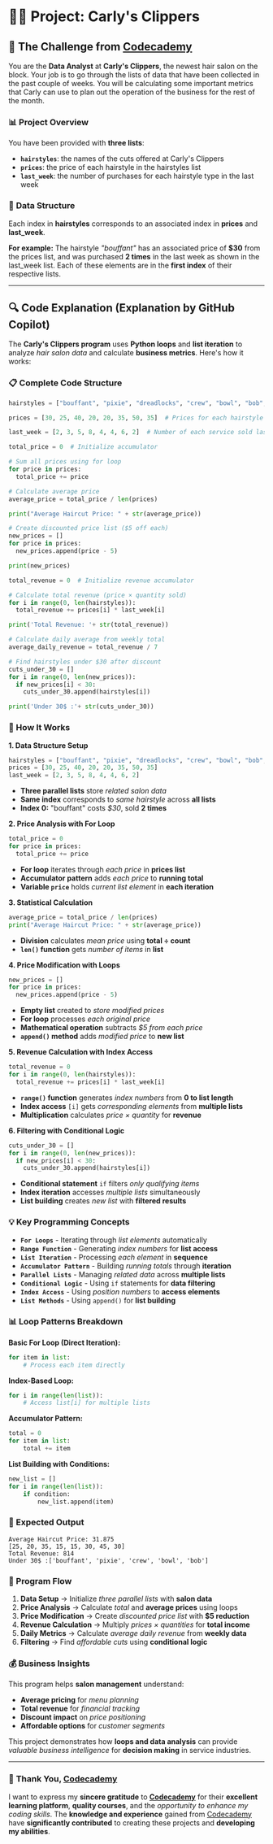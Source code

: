 # 👨‍💻 Project: Carly's Clippers

## 🎯 The Challenge from [Codecademy](http://www.codecademy.com/)

You are the **Data Analyst** at **Carly's Clippers**, the newest hair salon on the block. Your job is to go through the lists of data that have been collected in the past couple of weeks. You will be calculating some important metrics that Carly can use to plan out the operation of the business for the rest of the month.

### 📊 **Project Overview**

You have been provided with **three lists**:

- **`hairstyles`**: the names of the cuts offered at Carly's Clippers
- **`prices`**: the price of each hairstyle in the hairstyles list  
- **`last_week`**: the number of purchases for each hairstyle type in the last week

### 🔗 **Data Structure**

Each index in **hairstyles** corresponds to an associated index in **prices** and **last_week**.

**For example:** The hairstyle *"bouffant"* has an associated price of **$30** from the prices list, and was purchased **2 times** in the last week as shown in the last_week list. Each of these elements are in the **first index** of their respective lists.

---

## 🔍 **Code Explanation (Explanation by GitHub Copilot)**

The **Carly's Clippers program** uses **Python loops** and **list iteration** to analyze *hair salon data* and calculate **business metrics**. Here's how it works:

### **📋 Complete Code Structure**

```python
hairstyles = ["bouffant", "pixie", "dreadlocks", "crew", "bowl", "bob", "mohawk", "flattop"]  # Hair salon services

prices = [30, 25, 40, 20, 20, 35, 50, 35]  # Prices for each hairstyle

last_week = [2, 3, 5, 8, 4, 4, 6, 2]  # Number of each service sold last week

total_price = 0  # Initialize accumulator

# Sum all prices using for loop
for price in prices:
  total_price += price

# Calculate average price
average_price = total_price / len(prices)

print("Average Haircut Price: " + str(average_price))

# Create discounted price list ($5 off each)
new_prices = []
for price in prices:
  new_prices.append(price - 5)

print(new_prices)

total_revenue = 0  # Initialize revenue accumulator

# Calculate total revenue (price × quantity sold)
for i in range(0, len(hairstyles)):
  total_revenue += prices[i] * last_week[i]

print('Total Revenue: '+ str(total_revenue))

# Calculate daily average from weekly total
average_daily_revenue = total_revenue / 7

# Find hairstyles under $30 after discount
cuts_under_30 = []
for i in range(0, len(new_prices)):
  if new_prices[i] < 30:
    cuts_under_30.append(hairstyles[i])

print('Under 30$ :'+ str(cuts_under_30))
```

### **🎯 How It Works**

**1. Data Structure Setup**
```python
hairstyles = ["bouffant", "pixie", "dreadlocks", "crew", "bowl", "bob", "mohawk", "flattop"]
prices = [30, 25, 40, 20, 20, 35, 50, 35]
last_week = [2, 3, 5, 8, 4, 4, 6, 2]
```
- **Three parallel lists** store *related salon data*
- **Same index** corresponds to *same hairstyle* across **all lists**
- **Index 0:** "bouffant" costs *$30*, sold **2 times**

**2. Price Analysis with For Loop**
```python
total_price = 0
for price in prices:
  total_price += price
```
- **For loop** iterates through *each price* in **prices list**
- **Accumulator pattern** adds *each price* to **running total**
- **Variable `price`** holds *current list element* in **each iteration**

**3. Statistical Calculation**
```python
average_price = total_price / len(prices)
print("Average Haircut Price: " + str(average_price))
```
- **Division** calculates *mean price* using **total ÷ count**
- **`len()` function** gets *number of items* in **list**

**4. Price Modification with Loops**
```python
new_prices = []
for price in prices:
  new_prices.append(price - 5)
```
- **Empty list** created to *store modified prices*
- **For loop** processes *each original price*
- **Mathematical operation** subtracts *$5 from each price*
- **`append()` method** adds *modified price* to **new list**

**5. Revenue Calculation with Index Access**
```python
total_revenue = 0
for i in range(0, len(hairstyles)):
  total_revenue += prices[i] * last_week[i]
```
- **`range()` function** generates *index numbers* from **0 to list length**
- **Index access** `[i]` gets *corresponding elements* from **multiple lists**
- **Multiplication** calculates *price × quantity* for **revenue**

**6. Filtering with Conditional Logic**
```python
cuts_under_30 = []
for i in range(0, len(new_prices)):
  if new_prices[i] < 30:
    cuts_under_30.append(hairstyles[i])
```
- **Conditional statement** `if` filters *only qualifying items*
- **Index iteration** accesses *multiple lists* simultaneously
- **List building** creates *new list* with **filtered results**

### **💡 Key Programming Concepts**

- **`For Loops`** - Iterating through *list elements* automatically
- **`Range Function`** - Generating *index numbers* for **list access**
- **`List Iteration`** - Processing *each element* in **sequence**
- **`Accumulator Pattern`** - Building *running totals* through **iteration**
- **`Parallel Lists`** - Managing *related data* across **multiple lists**
- **`Conditional Logic`** - Using `if` statements for **data filtering**
- **`Index Access`** - Using *position numbers* to **access elements**
- **`List Methods`** - Using `append()` for **list building**

### **📊 Loop Patterns Breakdown**

**Basic For Loop (Direct Iteration):**
```python
for item in list:
    # Process each item directly
```

**Index-Based Loop:**
```python
for i in range(len(list)):
    # Access list[i] for multiple lists
```

**Accumulator Pattern:**
```python
total = 0
for item in list:
    total += item
```

**List Building with Conditions:**
```python
new_list = []
for i in range(len(list)):
    if condition:
        new_list.append(item)
```

### **💼 Expected Output**

```terminal
Average Haircut Price: 31.875
[25, 20, 35, 15, 15, 30, 45, 30]
Total Revenue: 814
Under 30$ :['bouffant', 'pixie', 'crew', 'bowl', 'bob']
```

### **🔄 Program Flow**

1. **Data Setup** → Initialize *three parallel lists* with **salon data**
2. **Price Analysis** → Calculate *total* and **average prices** using loops
3. **Price Modification** → Create *discounted price list* with **$5 reduction**
4. **Revenue Calculation** → Multiply *prices × quantities* for **total income**
5. **Daily Metrics** → Calculate *average daily revenue* from **weekly data**
6. **Filtering** → Find *affordable cuts* using **conditional logic**

### **💰 Business Insights**

This program helps **salon management** understand:
- **Average pricing** for *menu planning*
- **Total revenue** for *financial tracking*
- **Discount impact** on *price positioning*
- **Affordable options** for *customer segments*

This project demonstrates how **loops and data analysis** can provide *valuable business intelligence* for **decision making** in service industries.

---

### 🙏 **Thank You, [Codecademy](https://www.codecademy.com/)**

I want to express my **sincere gratitude** to [**Codecademy**](https://www.codecademy.com/) for their **excellent learning platform**, **quality courses**, and the *opportunity to enhance my coding skills*. The **knowledge and experience** gained from [Codecademy](https://www.codecademy.com/) have **significantly contributed** to creating these projects and **developing my abilities**.